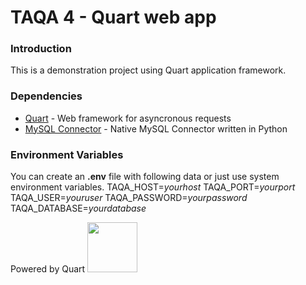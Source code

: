 # TAQA 4 - Quart web app

### Introduction 

This is a demonstration project using Quart application framework.

### Dependencies
- [Quart](https://quart.palletsprojects.com/en/latest/) - Web framework for asyncronous requests
- [MySQL Connector](https://github.com/mysql/mysql-connector-python) - Native MySQL Connector written in Python

### Environment Variables
You can create an **.env** file with following data or just use system environment variables.
TAQA_HOST=_yourhost_
TAQA_PORT=_yourport_
TAQA_USER=_youruser_
TAQA_PASSWORD=_yourpassword_
TAQA_DATABASE=_yourdatabase_

Powered by Quart
<img src="https://quart.palletsprojects.com/en/latest/_static/logo_short.png" width="80" />